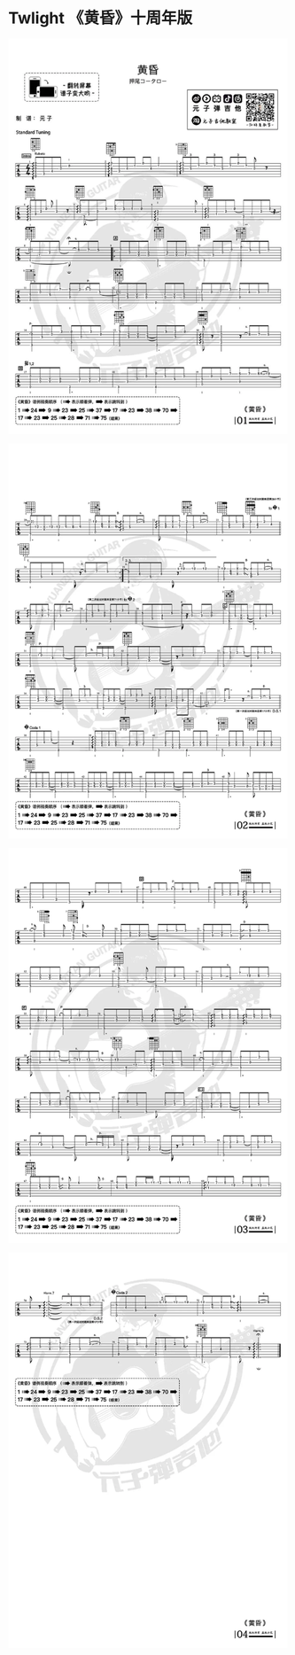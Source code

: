 # Twlight 《黄昏》十周年版

![](img/twlight1.png)

![](img/twlight2.png)

![](img/twlight3.png)

![](img/twlight4.png)